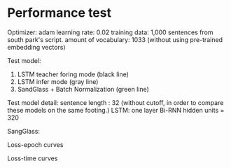 # Performance test 

Optimizer: adam
learning rate: 0.02
training data: 1,000 sentences from south park's script.
amount of vocabulary: 1033 (without using pre-trained embedding vectors)

Test model:
1. LSTM teacher foring mode (black line)
2. LSTM infer mode (gray line)
3. SandGlass + Batch Normalization (green line)

Test model detail:
sentence length : 32 (without cutoff, in order to compare these models on the same footing.)
LSTM:
one layer Bi-RNN
hidden units = 320 

SangGlass: 


Loss-epoch curves 



Loss-time curves

